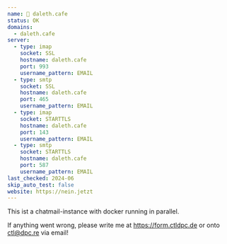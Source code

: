 ```yaml
---
name: 🌈 daleth.cafe
status: OK
domains: 
  - daleth.cafe
server:
  - type: imap
    socket: SSL
    hostname: daleth.cafe
    port: 993
    username_pattern: EMAIL
  - type: smtp
    socket: SSL
    hostname: daleth.cafe
    port: 465
    username_pattern: EMAIL
  - type: imap
    socket: STARTTLS
    hostname: daleth.cafe
    port: 143
    username_pattern: EMAIL
  - type: smtp
    socket: STARTTLS
    hostname: daleth.cafe
    port: 587
    username_pattern: EMAIL
last_checked: 2024-06
skip_auto_test: false
website: https://nein.jetzt
---
```

This ist a chatmail-instance with docker running in parallel. 

If anything went wrong, please write me at <https://form.ctldpc.de> or onto [ctl@dpc.re](mailto:ctl@dpc.re) via email!
